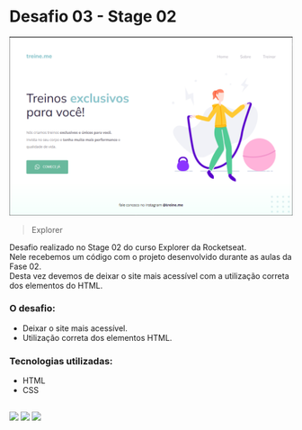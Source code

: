 # Desafio 03 - Stage 02

![preview](./.github/preview.png)

> Explorer

Desafio realizado no Stage 02 do curso Explorer da Rocketseat. <br/>
Nele recebemos um código com o projeto desenvolvido durante as aulas da Fase 02. <br/>
Desta vez devemos de deixar o site mais acessível com a utilização correta dos elementos do HTML. <br/>

### O desafio:
- Deixar o site mais acessível.
- Utilização correta dos elementos HTML.

### Tecnologias utilizadas:

- HTML
- CSS

## 
<div>
  <a href="https://www.linkedin.com/in/danysglez" target="_blank"><img src="https://img.shields.io/badge/-LinkedIn-%230077B5?style=for-the-badge&logo=linkedin&logoColor=white" target="_blank"></a>
  <a href="https://twitter.com/dany_sglez" target="_blank"><img src="https://img.shields.io/badge/Twitter-1DA1F2?style=for-the-badge&logo=twitter&logoColor=white" target="_blank"></a>
  <a href="mailto:danysalomon891223@gmail.com" target="_blank"><img src="https://img.shields.io/badge/Gmail-D14836?style=for-the-badge&logo=gmail&logoColor=white" target="_blank"></a> 
</div>
